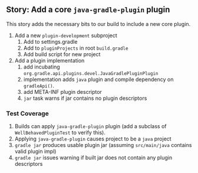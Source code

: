 ## Story: Add a core `java-gradle-plugin` plugin

This story adds the necessary bits to our build to include a new core plugin.

1. Add a new `plugin-development` subproject
    1. Add to settings.gradle
    1. Add to `pluginProjects` in root `build.gradle`
    1. Add build script for new project
1. Add a plugin implementation
    1. add incubating `org.gradle.api.plugins.devel.JavaGradlePluginPlugin`
    1. implementation adds `java` plugin and compile dependency on `gradleApi()`.
    1. add META-INF plugin descriptor
    1. `jar` task warns if jar contains no plugin descriptors

### Test Coverage

1. Builds can apply `java-gradle-plugin` plugin (add a subclass of `WellBehavedPluginTest` to verify this).
1. Applying `java-gradle-plugin` causes project to be a `java` project
1. `gradle jar` produces usable plugin jar (assuming `src/main/java` contains valid plugin impl)
1. `gradle jar` issues warning if built jar does not contain any plugin descriptors

